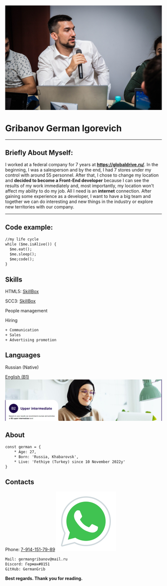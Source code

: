 ![photo German Gribanov](img/germanGribanov.jpg)

# Gribanov German Igorevich

******

## Briefly About Myself:

 I worked at a federal company for 7 years at **<https://globaldrive.ru/>**. In the beginning, I was a salesperson and by the end, I had 7 stores under my control with around 55 personnel. After that, I chose to change my location and **decided to become a Front-End developer** because I can see the results of my work immediately and, most importantly, my location won't affect my ability to do my job. All I need is an **internet** connection. After gaining some experience as a developer, I want to have a big team and together we can do interesting and new things in the industry or explore new territories with our company.

******

## Code example:

```
//my life cycle
while ($me.isAlive()) {
  $me.eat();
  $me.sleep();
  $me;code();
}
```

## Skills

HTML5: [SkillBox](https://skillbox.ru/course/frontend-developer/)

SCC3:  [SkillBox](https://skillbox.ru/course/frontend-developer/)

People management

Hiring

    + Communication
    + Sales
    + Advertising promotion

## Languages

Russian (Native)

[English (B1)](https://learnenglish.britishcouncil.org/english-levels/online-english-level-test)
![english level B1](img/Engl-level.png)

## About

```
const german = {
    * Age: 27,
    * Born: 'Russia, Khabarovsk',
    * Live: 'Fethiye (Turkey) since 10 November 2022y'
}
```

## Contacts
Phone: [7-914-151-79-89](https://api.whatsapp.com/send?phone=79141517989)
![whatsapp icon](img/whatsAppIcon.svg)

    Mail: germangribanov@mail.ru
    Discord: Герман#8151
    GitHub: GermanGrib


**Best regards. Thank you for reading.**